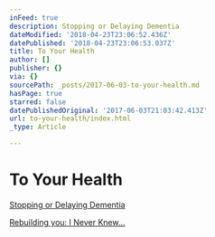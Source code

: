 ```yaml
---
inFeed: true
description: Stopping or Delaying Dementia
dateModified: '2018-04-23T23:06:52.436Z'
datePublished: '2018-04-23T23:06:53.037Z'
title: To Your Health
author: []
publisher: {}
via: {}
sourcePath: _posts/2017-06-03-to-your-health.md
hasPage: true
starred: false
datePublishedOriginal: '2017-06-03T21:03:42.413Z'
url: to-your-health/index.html
_type: Article

---
```

# To Your Health

[Stopping or Delaying Dementia][0]

[Rebuilding you: I Never Knew...][1]

[0]: http://itsamans.world/stop-or-delay-dementia
[1]: http://itsamans.world/i-never-knew